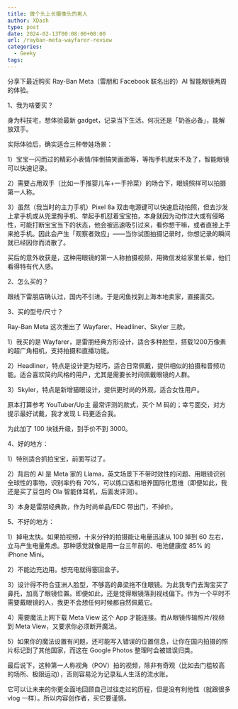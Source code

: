 ```yaml
---
title: 做个头上长摄像头的男人
author: XDash
type: post
date: 2024-02-13T00:08:00+08:00
url: /rayban-meta-wayfarer-review
categories:
  - Geeky
tags:
---
```

分享下最近购买 Ray-Ban Meta（雷朋和 Facebook 联名出的）AI 智能眼镜两周的体验。

1、我为啥要买？

身为科技宅，想体验最新 gadget，记录当下生活。何况还是「奶爸必备」，能解放双手。

实际体验后，确实适合三种带娃场景：

1）宝宝一闪而过的精彩小表情/摔倒搞笑画面等，等掏手机就来不及了，智能眼镜可以快速记录。

2）需要占用双手（比如一手推婴儿车+一手拎菜）的场合下，眼镜照样可以拍摄第一人称。

3）虽然（我当时的主力手机）Pixel 8a 双击电源键可以快速启动拍照，但去沙发上拿手机或从兜里掏手机、举起手机怼着宝宝拍，本身就因为动作过大或有侵略性，可能打断宝宝当下的状态，他会被迅速吸引过来，看你想干嘛，或者直接上手来抢手机。因此会产生「观察者效应」——当你试图拍摄记录时，你想记录的瞬间就已经因你而消散了。

买后的意外收获是，这种用眼镜的第一人称拍摄视频，用微信发给家里长辈，他们看得特有代入感。

2、怎么买的？

跟线下雷朋店确认过，国内不引进。于是闲鱼找到上海本地卖家，直接面交。

3、买的型号/尺寸？

Ray-Ban Meta 这次推出了 Wayfarer、Headliner、Skyler 三款。

1）我买的是 Wayfarer，是雷朋经典方形设计，适合多种脸型，搭载1200万像素的超广角相机，支持拍摄和直播功能。

2）Headliner，特点是设计更为轻巧，适合日常佩戴，提供相似的拍摄和音频功能。适合喜欢简约风格的用户，尤其是需要长时间佩戴眼镜的人群。

3）Skyler，特点是新增猫眼设计，提供更时尚的外观，适合女性用户。

原本打算参考 YouTuber/Up主 最常评测的款式，买个 M 码的；幸亏面交，对方提示最好试戴，我才发现 L 码更适合我。

为此加了 100 块钱升级，到手价不到 3000。

4、好的地方：

1）特别适合抓拍宝宝，前面写过了。

2）背后的 AI 是 Meta 家的 Llama，英文场景下不带时效性的问题、用眼镜识别全球性的事物，识别率约有 70%，可以练口语和培养国际化思维（即便如此，我还是买了豆包的 Ola 智能体耳机，后面发评测）。

3）本身是雷朋经典款，作为时尚单品/EDC 带出门，不掉价。

5、不好的地方：

1）掉电太快。如果拍视频，十来分钟的拍摄能让电量迅速从 100 掉到 60 左右，立马产生电量焦虑。那种感觉就像是用一台三年前的、电池健康度 85% 的 iPhone Mini。

2）不能边充边用。想充电就得塞回盒子。

3）设计得不符合亚洲人脸型，不够高的鼻梁拖不住眼镜。为此我专门去淘宝买了鼻托，加高了眼镜位置。即便如此，还是觉得眼镜落到视线偏下。作为一个平时不需要戴眼镜的人，我更不会想任何时候都自然佩戴它。

4）需要魔法上网下载 Meta View 这个 App 才能连接。而从眼镜传输照片/视频到 Meta View，又要求你必须断开魔法。

5）如果你的魔法设置有问题，还可能写入错误的位置信息，让你在国内拍摄的照片标记到了其他国家，而这在 Google Photos 整理时会被错误归类。

最后说下，这种第一人称视角（POV）拍的视频，除非有奇观（比如去门槛较高的场所、极限运动），否则容易沦为记录私人生活的流水账。

它可以让未来的你更全面地回顾自己过往走过的历程，但是没有利他性（就跟很多 vlog 一样）。所以内容创作者，买它要谨慎。